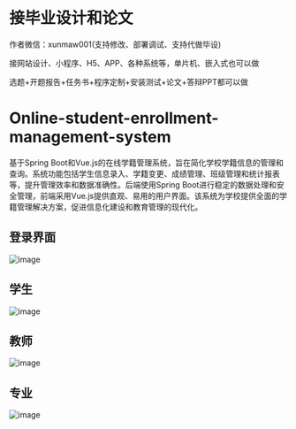 # 接毕业设计和论文
作者微信：xunmaw001(支持修改、部署调试、支持代做毕设)

接网站设计、小程序、H5、APP、各种系统等，单片机、嵌入式也可以做

选题+开题报告+任务书+程序定制+安装测试+论文+答辩PPT都可以做
# Online-student-enrollment-management-system
基于Spring Boot和Vue.js的在线学籍管理系统，旨在简化学校学籍信息的管理和查询。系统功能包括学生信息录入、学籍变更、成绩管理、班级管理和统计报表等，提升管理效率和数据准确性。后端使用Spring Boot进行稳定的数据处理和安全管理，前端采用Vue.js提供直观、易用的用户界面。该系统为学校提供全面的学籍管理解决方案，促进信息化建设和教育管理的现代化。
## 登录界面
![image](https://github.com/user-attachments/assets/ca54e967-d02b-4d56-95a3-f1e6e82ba66d)
## 学生
![image](https://github.com/user-attachments/assets/75eed6a7-6863-41f8-81c3-500042972a8f)
## 教师
![image](https://github.com/user-attachments/assets/298a6760-b85e-46a6-b17c-3fe57f56f189)
## 专业
![image](https://github.com/user-attachments/assets/4ecc2906-b8ba-4772-8985-bb7ca091c64b)
